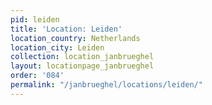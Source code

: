 ```yaml
---
pid: leiden
title: 'Location: Leiden'
location_country: Netherlands
location_city: Leiden
collection: location_janbrueghel
layout: locationpage_janbrueghel
order: '084'
permalink: "/janbrueghel/locations/leiden/"
---
```


